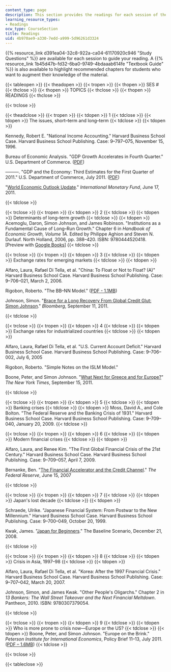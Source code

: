 ```yaml
---
content_type: page
description: This section provides the readings for each session of the course.
learning_resource_types:
- Readings
ocw_type: CourseSection
title: Readings
uid: 4b970ae9-a330-7edd-a999-5d96261d3324
---
```


{{% resource_link d391ea04-32c8-922a-ca04-61170920c946 "Study Questions" %}} are available for each session to guide your reading. A {{% resource_link 1b45d47b-fd32-6ba0-9749-4bdaaab614fe "Textbook Guide" %}} is also available to highlight recommended chapters for students who want to augment their knowledge of the material.

{{< tableopen >}}
{{< theadopen >}}
{{< tropen >}}
{{< thopen >}}
SES #
{{< thclose >}}
{{< thopen >}}
TOPICS
{{< thclose >}}
{{< thopen >}}
READINGS
{{< thclose >}}

{{< trclose >}}

{{< theadclose >}}
{{< tropen >}}
{{< tdopen >}}
1
{{< tdclose >}}
{{< tdopen >}}
The issues, short–term and long–term
{{< tdclose >}}
{{< tdopen >}}


Kennedy, Robert E. "National Income Accounting." Harvard Business School Case. Harvard Business School Publishing. Case: 9–797–075, November 15, 1996.

Bureau of Economic Analysis. "GDP Growth Accelerates in Fourth Quarter." U.S. Department of Commerce. ([PDF](http://www.bea.gov/newsreleases/national/gdp/gdphighlights.pdf))

———. "GDP and the Economy: Third Estimates for the First Quarter of 2011." U.S. Department of Commerce, July 2011. ([PDF](https://apps.bea.gov/scb/pdf/2011/07%20July/0711_gdpecon.pdf))

"[World Economic Outlook Update](http://www.imf.org/external/pubs/ft/weo/2011/update/02/index.htm)." _International Monetary Fund_, June 17, 2011.


{{< tdclose >}}

{{< trclose >}}
{{< tropen >}}
{{< tdopen >}}
2
{{< tdclose >}}
{{< tdopen >}}
Determinants of long–term growth
{{< tdclose >}}
{{< tdopen >}}
Acemoglu, Daron, Simon Johnson, and James Robinson. "Institutions as a Fundamental Cause of Long–Run Growth." Chapter 6 in _Handbook of Economic Growth, Volume 1A_. Edited by Philippe Aghion and Steven N. Durlauf. North Holland, 2006, pp. 388–420. ISBN: 9780444520418. \[Preview with [Google Books](http://books.google.com/books?id=fQ4JBwLsz8cC&pg=PA385=onepage)\]
{{< tdclose >}}

{{< trclose >}}
{{< tropen >}}
{{< tdopen >}}
3
{{< tdclose >}}
{{< tdopen >}}
Exchange rates for emerging markets
{{< tdclose >}}
{{< tdopen >}}


Alfaro, Laura, Rafael Di Tella, et al. "China: To Float or Not to Float? (A)" Harvard Business School Case. Harvard Business School Publishing. Case: 9–706–021, March 2, 2006.

Rigobon, Roberto. "The BB–NN Model." ([PDF - 1.1MB](http://jeanpierre.laffargue.pagesperso-orange.fr/teaching/Macroeconomie_du_developpement/bb-nn_model.pdf))

Johnson, Simon. "[Brace for a Long Recovery From Global Credit Glut: Simon Johnson](http://www.bloomberg.com/news/2011-09-12/brace-for-a-long-recovery-from-credit-glut-commentary-by-simon-johnson.html)." _Bloomberg_, September 11, 2011.


{{< tdclose >}}

{{< trclose >}}
{{< tropen >}}
{{< tdopen >}}
4
{{< tdclose >}}
{{< tdopen >}}
Exchange rates for industrialized countries
{{< tdclose >}}
{{< tdopen >}}


Alfaro, Laura, Rafael Di Tella, et al. "U.S. Current Account Deficit." Harvard Business School Case. Harvard Business School Publishing. Case: 9–706–002, July 6, 2005

Rigobon, Roberto. "Simple Notes on the ISLM Model." 

Boone, Peter, and Simon Johnson. "[What Next for Greece and for Europe?](http://economix.blogs.nytimes.com/2011/09/15/what-next-for-greece-and-for-europe/)" _The New York Times_, September 15, 2011.


{{< tdclose >}}

{{< trclose >}}
{{< tropen >}}
{{< tdopen >}}
5
{{< tdclose >}}
{{< tdopen >}}
Banking crises
{{< tdclose >}}
{{< tdopen >}}
Moss, David A., and Cole Bolton. "The Federal Reserve and the Banking Crisis of 1931." Harvard Business School Case. Harvard Business School Publishing. Case: 9–709–040, January 20, 2009.
{{< tdclose >}}

{{< trclose >}}
{{< tropen >}}
{{< tdopen >}}
6
{{< tdclose >}}
{{< tdopen >}}
Modern financial crises
{{< tdclose >}}
{{< tdopen >}}


Alfaro, Laura, and Renee Kim. "The First Global Financial Crisis of the 21st Century." Harvard Business School Case. Harvard Business School Publishing. Case: 9–709–057, April 7, 2009.

Bernanke, Ben. "[The Financial Accelerator and the Credit Channel](http://www.federalreserve.gov/newsevents/speech/bernanke20070615a.htm)." _The Federal Reserve_, June 15, 2007


{{< tdclose >}}

{{< trclose >}}
{{< tropen >}}
{{< tdopen >}}
7
{{< tdclose >}}
{{< tdopen >}}
Japan's lost decade
{{< tdclose >}}
{{< tdopen >}}


Schraede, Ulrike. "Japanese Financial System: From Postwar to the New Millennium." Harvard Business School Case. Harvard Business School Publishing. Case: 9–700–049, October 20, 1999.

Kwak, James. "[Japan for Beginners](http://baselinescenario.com/2008/12/21/japan-for-beginners/)." The Baseline Scenario, December 21, 2008.


{{< tdclose >}}

{{< trclose >}}
{{< tropen >}}
{{< tdopen >}}
8
{{< tdclose >}}
{{< tdopen >}}
Crisis in Asia, 1997–98
{{< tdclose >}}
{{< tdopen >}}


Alfaro, Laura, Rafael Di Tella, et al. "Korea: After the 1997 Financial Crisis." Harvard Business School Case. Harvard Business School Publishing. Case: 9–707–042, March 20, 2007.

Johnson, Simon, and James Kwak. "Other People's Oligarchs." Chapter 2 in _13 Bankers: The Wall Street Takeover and the Next Financial Meltdown_. Pantheon, 2010. ISBN: 9780307379054.


{{< tdclose >}}

{{< trclose >}}
{{< tropen >}}
{{< tdopen >}}
9
{{< tdclose >}}
{{< tdopen >}}
Who is more prone to crisis now—Europe or the US?
{{< tdclose >}}
{{< tdopen >}}
Boone, Peter, and Simon Johnson. "Europe on the Brink." _Peterson Institute for International Economics_, Policy Brief 11–13, July 2011. ([PDF – 1.6MB](http://www.iie.com/publications/pb/pb11-13.pdf))
{{< tdclose >}}

{{< trclose >}}

{{< tableclose >}}